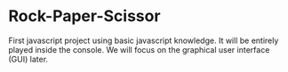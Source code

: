 # Rock-Paper-Scissor
First javascript project using basic javascript knowledge. It will be entirely played inside the console. We will focus on the graphical user interface (GUI) later. 
